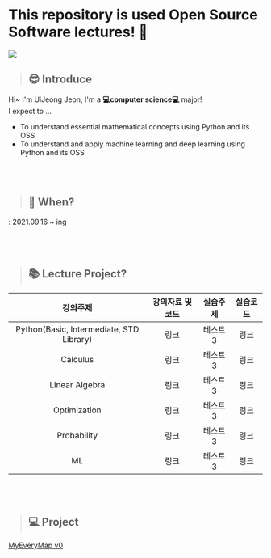 # This repository is used Open Source Software lectures! :wave:   

![](https://www.designnews.com/sites/designnews.com/files/styles/article_featured_retina/public/Design%20News/open-source-software.png?itok=4RBLu9_P)   

> ## :sunglasses: Introduce
Hi~ I'm UiJeong Jeon, I'm a **:computer:computer science:computer:** major!     
I expect to ...   
* To understand essential mathematical concepts using Python and its OSS
* To understand and apply machine learning and deep learning using Python and its OSS     
<br>   
<br>

> ## :calendar: When?    
 : 2021.09.16 ~ ing   
<br>   
<br>   

> ## :books: Lecture Project?
|강의주제|강의자료 및 코드|실습주제|실습코드|
|:---:|:---:|:---:|:---:|
|Python(Basic, Intermediate, STD Library)|링크|테스트3|링크|       
|Calculus|링크|테스트3|링크| 
|Linear Algebra|링크|테스트3|링크| 
|Optimization|링크|테스트3|링크| 
|Probability|링크|테스트3|링크|
|ML|링크|테스트3|링크|       

<br>
<br>

> ## 💻 Project
[MyEveryMap v0]()
